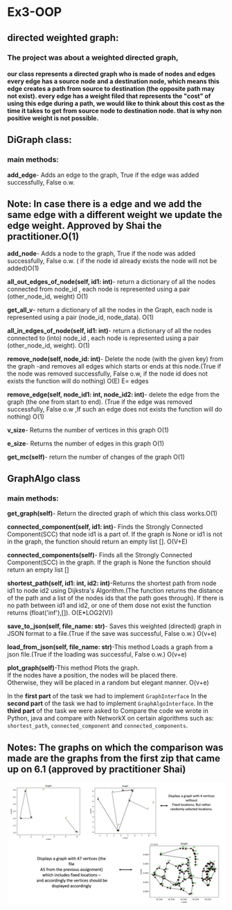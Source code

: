# Ex3-OOP
## directed  weighted graph:
### The project was about a weighted directed graph,

#### our class represents a directed graph who is made of nodes and edges every edge has a source node and a destination node, which means this edge creates a path from source to destination (the opposite path may not exist). every edge has a weight filed that represents the "cost" of using this edge during a path, we would like to think about this cost as the time it takes  to get from source node to destination node. that is why non positive weight is not possible.


## DiGraph class:
### main methods:

**add_edge**- Adds an edge to the graph, True if the edge was added successfully, False o.w.  
 ## **Note: In case there is a edge and we add the same edge with a different weight we update the edge weight. Approved by Shai the practitioner**.O(1)
 
**add_node**- Adds a node to the graph, True if the node was added successfully, False o.w. ( if the node id already exists the node will not be added)O(1)

**all_out_edges_of_node(self, id1: int)**- return a dictionary of all the nodes connected from node_id , each node is represented using a pair  
(other_node_id, weight) O(1)

**get_all_v**- return a dictionary of all the nodes in the Graph, each node is represented using a pair (node_id, node_data). O(1)

**all_in_edges_of_node(self, id1: int)**- return a dictionary of all the nodes connected to (into) node_id , each node is represented using a pair (other_node_id, weight). O(1)

**remove_node(self, node_id: int)**- Delete the node (with the given key) from the graph -and removes all edges which starts or ends at this node.(True if the node was removed successfully, False o.w, if the node id does not exists the function will do nothing) O(E) E= edges

**remove_edge(self, node_id1: int, node_id2: int)**- delete the edge from the graph (the one from start to end). (True if the edge was removed successfully, False o.w ,If such an edge does not exists the function will do nothing) O(1)

**v_size**- Returns the number of vertices in this graph O(1)

**e_size**- Returns the number of edges in this graph O(1)

**get_mc(self)**- return the number of changes of the graph O(1)

## GraphAlgo class

### main methods:

**get_graph(self)**- Return the directed graph of which this class works.O(1)

**connected_component(self, id1: int)**- Finds the Strongly Connected Component(SCC) that node id1 is a part of. If the graph is None or id1 is not in the graph, the function should return an empty list []. O(V+E)

**connected_components(self)**- Finds all the Strongly Connected Component(SCC) in the graph. If the graph is None the function should return an empty list []

**shortest_path(self, id1: int, id2: int)**-Returns the shortest path from node id1 to node id2 using Dijkstra's Algorithm.(The function returns the distance of the path and  a list of the nodes ids that the path goes through). 
If there is no path between id1 and id2, or one of them dose not exist the function returns (float('inf'),[]). O(E*LOG2(V))

**save_to_json(self, file_name: str)**- Saves this weighted (directed) graph in JSON format to a file.(True if the save was successful, False o.w.) O(v+e)

**load_from_json(self, file_name: str)**-This method Loads a graph from a json file.(True if the loading was successful, False o.w.) O(v+e)

**plot_graph(self)**-This method Plots the graph.  
If the nodes have a position, the nodes will be placed there.  
Otherwise, they will be placed in a random but elegant manner. O(v+e)



In the **first part** of the task we had to implement `GraphInterface`
In the **second part** of the task we had to implement `GraphAlgoInterface`.
In the **third part** of the task we were asked to Compare the code we wrote in Python, java and compare with NetworkX on certain algorithms such as: `shortest_path`, `connected_component` and `connected_components`. 
## **Notes: The graphs on which the comparison was made are the graphs from the first zip that came up on 6.1 (approved by practitioner Shai)**

![enter image description here](https://github.com/liron-taub/Ex3-OOP/blob/main/data/forReadMe.png?raw=true)
